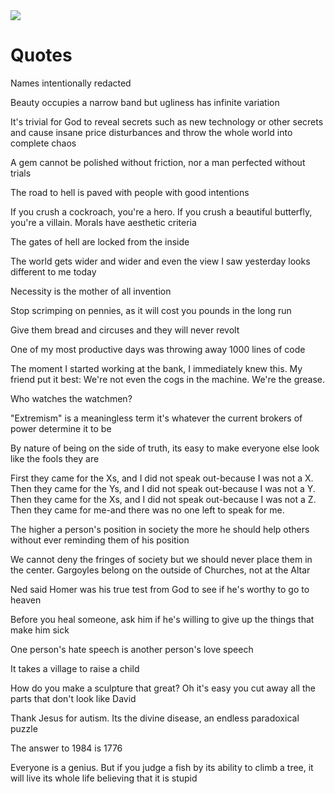 <img src="/.pix/thinker.webp">

# Quotes

Names intentionally redacted

<!-- If it comes as a gift from one's beloved even a pebble from the roadside will outshine any gem -->

Beauty occupies a narrow band but ugliness has infinite variation

It's trivial for God to reveal secrets such as new technology or other secrets and cause insane price disturbances and throw the whole world into complete chaos

A gem cannot be polished without friction, nor a man perfected without trials

The road to hell is paved with people with good intentions

If you crush a cockroach, you're a hero. If you crush a beautiful butterfly, you're a villain. Morals have aesthetic criteria

The gates of hell are locked from the inside

The world gets wider and wider and even the view I saw yesterday looks different to me today

Necessity is the mother of all invention

Stop scrimping on pennies, as it will cost you pounds in the long run

Give them bread and circuses and they will never revolt

One of my most productive days was throwing away 1000 lines of code

The moment I started working at the bank, I immediately knew this. My friend put it best: We're not even the cogs in the machine. We're the grease.

Who watches the watchmen?

"Extremism" is a meaningless term it's whatever the current brokers of power determine it to be

By nature of being on the side of truth, its easy to make everyone else look like the fools they are

First they came for the Xs, and I did not speak out-because I was not a X.  Then they came for the Ys, and I did not speak out-because I was not a Y.  Then they came for the Xs, and I did not speak out-because I was not a Z.  Then they came for me-and there was no one left to speak for me.

The higher a person's position in society the more he should help others without ever reminding them of his position

We cannot deny the fringes of society but we should never place them in the center. Gargoyles belong on the outside of Churches, not at the Altar

Ned said Homer was his true test from God to see if he's worthy to go to heaven

Before you heal someone, ask him if he's willing to give up the things that make him sick

One person's hate speech is another person's love speech

It takes a village to raise a child

How do you make a sculpture that great? Oh it's easy you cut away all the parts that don't look like David

Thank Jesus for autism. Its the divine disease, an endless paradoxical puzzle

The answer to 1984 is 1776

Everyone is a genius. But if you judge a fish by its ability to climb a tree, it will live its whole life believing that it is stupid
